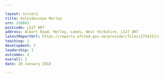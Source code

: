 ```yaml
---

layout: nursery
title: Kaleidoscope Morley
urn: 320603
postcode: LS27 8RT
address: Albert Road, Morley, Leeds, West Yorkshire, LS27 8RT
latestReportUrl: https://reports.ofsted.gov.uk/provider/files/2754317/urn/320603.pdf
teaching: 2
development: 2
leadership: 2
outcomes: 2
overall: 2
date: 26 January 2018

---
```

